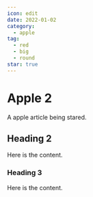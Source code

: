 ```yaml
---
icon: edit
date: 2022-01-02
category:
  - apple
tag:
  - red
  - big
  - round
star: true
---
```

# Apple 2

A apple article being stared.

<!-- more -->

## Heading 2

Here is the content.

### Heading 3

Here is the content.
